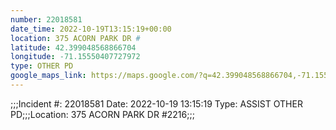```yaml
---
number: 22018581
date_time: 2022-10-19T13:15:19+00:00
location: 375 ACORN PARK DR #
latitude: 42.399048568866704
longitude: -71.15550407727972
type: OTHER PD
google_maps_link: https://maps.google.com/?q=42.399048568866704,-71.15550407727972
---
```


;;;Incident #: 22018581  Date: 2022-10-19 13:15:19  Type: ASSIST OTHER PD;;;Location: 375 ACORN PARK DR #2216;;;
